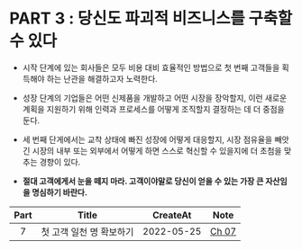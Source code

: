 # PART 3 : 당신도 파괴적 비즈니스를 구축할 수 있다

- 시작 단계에 있는 회사들은 모두 비용 대비 효율적인 방법으로 첫 번째 고객들을 획득해야 하는 난관을 해결하고자 노력한다.
- 성장 단계의 기업들은 어떤 신제품을 개발하고 어떤 시장을 장악할지, 이런 새로운 계획을 지원하기 위해 인력과 프로세스를 어떻게 조직할지 결정하는 데 더 중점을 둔다.
- 세 번째 단게에서는 교착 상태에 빠진 성장에 어떻게 대응할지, 시장 점유율을 빼앗긴 시장의 내부 또는 외부에서 어떻게 하면 스스로 혁신할 수 있을지에 더 초첨을 맞추는 경향이 있다.

- **절대 고객에게서 눈을 떼지 마라. 고객이야말로 당신이 얻을 수 있는 가장 큰 자산임을 명심하기 바란다.**

| Part |          Title           |  CreateAt  |       Note       |
| :--: | :----------------------: | :--------: | :--------------: |
|  7   | 첫 고객 일천 명 확보하기 | 2022-05-25 | [Ch 07](ch07.md) |
